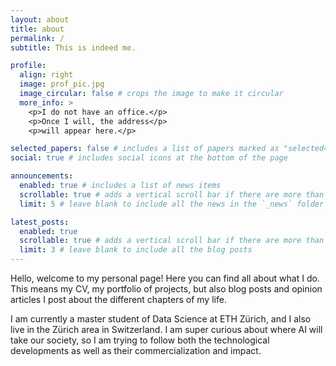 ```yaml
---
layout: about
title: about
permalink: /
subtitle: This is indeed me.

profile:
  align: right
  image: prof_pic.jpg
  image_circular: false # crops the image to make it circular
  more_info: >
    <p>I do not have an office.</p>
    <p>Once I will, the address</p>
    <p>will appear here.</p>

selected_papers: false # includes a list of papers marked as "selected={true}"
social: true # includes social icons at the bottom of the page

announcements:
  enabled: true # includes a list of news items
  scrollable: true # adds a vertical scroll bar if there are more than 3 news items
  limit: 5 # leave blank to include all the news in the `_news` folder

latest_posts:
  enabled: true
  scrollable: true # adds a vertical scroll bar if there are more than 3 new posts items
  limit: 3 # leave blank to include all the blog posts
---
```


Hello, welcome to my personal page! Here you can find all about what I do. This means my CV, my portfolio of projects, but also blog posts and opinion articles I post about the different chapters of my life.

I am currently a master student of Data Science at ETH Zürich, and I also live in the Zürich area in Switzerland. I am super curious about where AI will take our society, so I am trying to follow both the technological developments as well as their commercialization and impact.
